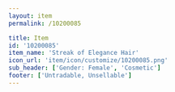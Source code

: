 ```yaml
---
layout: item
permalink: /10200085

title: Item
id: '10200085'
item_name: 'Streak of Elegance Hair'
icon_url: 'item/icon/customize/10200085.png'
sub_header: ['Gender: Female', 'Cosmetic']
footer: ['Untradable, Unsellable']
---
```

